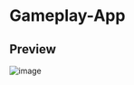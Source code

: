 # Gameplay-App

## Preview
![image](https://user-images.githubusercontent.com/42882414/122852693-6a70fc80-d2e7-11eb-80c6-ec3b1884165e.png)
